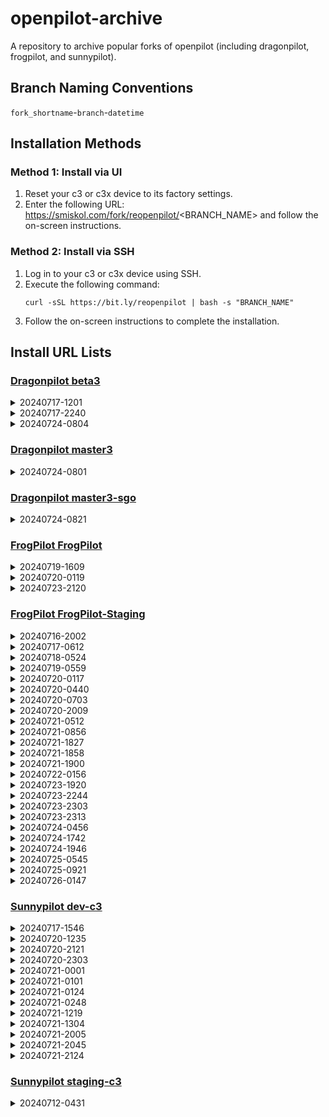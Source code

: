 # openpilot-archive
A repository to archive popular forks of openpilot (including dragonpilot, frogpilot, and sunnypilot).

## Branch Naming Conventions
`fork_shortname`-`branch`-`datetime`

## Installation Methods
### Method 1: Install via UI
1. Reset your c3 or c3x device to its factory settings.
2. Enter the following URL: https://smiskol.com/fork/reopenpilot/<BRANCH_NAME> and follow the on-screen instructions.

### Method 2: Install via SSH
1. Log in to your c3 or c3x device using SSH.
2. Execute the following command:
   ```
   curl -sSL https://bit.ly/reopenpilot | bash -s "BRANCH_NAME"
   ```
3. Follow the on-screen instructions to complete the installation.

## Install URL Lists

### [Dragonpilot beta3](https://github.com/reopenpilot/openpilot-archive/commits/dp-beta3-20240724-0804/)
<details><summary>20240717-1201</summary>

dp-beta3-20240717-1201

```
https://smiskol.com/fork/reopenpilot/dp-beta3-20240717-1201
```
```
curl -sSL https://bit.ly/reopenpilot | bash -s dp-beta3-20240717-1201
```

</details>


<details><summary>20240717-2240</summary>

dp-beta3-20240717-2240

```
https://smiskol.com/fork/reopenpilot/dp-beta3-20240717-2240
```
```
curl -sSL https://bit.ly/reopenpilot | bash -s dp-beta3-20240717-2240
```

</details>


<details><summary>20240724-0804</summary>

dp-beta3-20240724-0804

```
https://smiskol.com/fork/reopenpilot/dp-beta3-20240724-0804
```
```
curl -sSL https://bit.ly/reopenpilot | bash -s dp-beta3-20240724-0804
```

</details>




### [Dragonpilot master3](https://github.com/reopenpilot/openpilot-archive/commits/dp-master3-20240724-0801/)
<details><summary>20240724-0801</summary>

dp-master3-20240724-0801

```
https://smiskol.com/fork/reopenpilot/dp-master3-20240724-0801
```
```
curl -sSL https://bit.ly/reopenpilot | bash -s dp-master3-20240724-0801
```

</details>




### [Dragonpilot master3-sgo](https://github.com/reopenpilot/openpilot-archive/commits/dp-master3-sgo-20240724-0821/)
<details><summary>20240724-0821</summary>

dp-master3-sgo-20240724-0821

```
https://smiskol.com/fork/reopenpilot/dp-master3-sgo-20240724-0821
```
```
curl -sSL https://bit.ly/reopenpilot | bash -s dp-master3-sgo-20240724-0821
```

</details>




### [FrogPilot FrogPilot](https://github.com/reopenpilot/openpilot-archive/commits/fp-FrogPilot-20240723-2120/)
<details><summary>20240719-1609</summary>

fp-FrogPilot-20240719-1609

```
https://smiskol.com/fork/reopenpilot/fp-FrogPilot-20240719-1609
```
```
curl -sSL https://bit.ly/reopenpilot | bash -s fp-FrogPilot-20240719-1609
```

</details>


<details><summary>20240720-0119</summary>

fp-FrogPilot-20240720-0119

```
https://smiskol.com/fork/reopenpilot/fp-FrogPilot-20240720-0119
```
```
curl -sSL https://bit.ly/reopenpilot | bash -s fp-FrogPilot-20240720-0119
```

</details>


<details><summary>20240723-2120</summary>

fp-FrogPilot-20240723-2120

```
https://smiskol.com/fork/reopenpilot/fp-FrogPilot-20240723-2120
```
```
curl -sSL https://bit.ly/reopenpilot | bash -s fp-FrogPilot-20240723-2120
```

</details>




### [FrogPilot FrogPilot-Staging](https://github.com/reopenpilot/openpilot-archive/commits/fp-FrogPilot-Staging-20240726-0147/)
<details><summary>20240716-2002</summary>

fp-FrogPilot-Staging-20240716-2002

```
https://smiskol.com/fork/reopenpilot/fp-FrogPilot-Staging-20240716-2002
```
```
curl -sSL https://bit.ly/reopenpilot | bash -s fp-FrogPilot-Staging-20240716-2002
```

</details>


<details><summary>20240717-0612</summary>

fp-FrogPilot-Staging-20240717-0612

```
https://smiskol.com/fork/reopenpilot/fp-FrogPilot-Staging-20240717-0612
```
```
curl -sSL https://bit.ly/reopenpilot | bash -s fp-FrogPilot-Staging-20240717-0612
```

</details>


<details><summary>20240718-0524</summary>

fp-FrogPilot-Staging-20240718-0524

```
https://smiskol.com/fork/reopenpilot/fp-FrogPilot-Staging-20240718-0524
```
```
curl -sSL https://bit.ly/reopenpilot | bash -s fp-FrogPilot-Staging-20240718-0524
```

</details>


<details><summary>20240719-0559</summary>

fp-FrogPilot-Staging-20240719-0559

```
https://smiskol.com/fork/reopenpilot/fp-FrogPilot-Staging-20240719-0559
```
```
curl -sSL https://bit.ly/reopenpilot | bash -s fp-FrogPilot-Staging-20240719-0559
```

</details>


<details><summary>20240720-0117</summary>

fp-FrogPilot-Staging-20240720-0117

```
https://smiskol.com/fork/reopenpilot/fp-FrogPilot-Staging-20240720-0117
```
```
curl -sSL https://bit.ly/reopenpilot | bash -s fp-FrogPilot-Staging-20240720-0117
```

</details>


<details><summary>20240720-0440</summary>

fp-FrogPilot-Staging-20240720-0440

```
https://smiskol.com/fork/reopenpilot/fp-FrogPilot-Staging-20240720-0440
```
```
curl -sSL https://bit.ly/reopenpilot | bash -s fp-FrogPilot-Staging-20240720-0440
```

</details>


<details><summary>20240720-0703</summary>

fp-FrogPilot-Staging-20240720-0703

```
https://smiskol.com/fork/reopenpilot/fp-FrogPilot-Staging-20240720-0703
```
```
curl -sSL https://bit.ly/reopenpilot | bash -s fp-FrogPilot-Staging-20240720-0703
```

</details>


<details><summary>20240720-2009</summary>

fp-FrogPilot-Staging-20240720-2009

```
https://smiskol.com/fork/reopenpilot/fp-FrogPilot-Staging-20240720-2009
```
```
curl -sSL https://bit.ly/reopenpilot | bash -s fp-FrogPilot-Staging-20240720-2009
```

</details>


<details><summary>20240721-0512</summary>

fp-FrogPilot-Staging-20240721-0512

```
https://smiskol.com/fork/reopenpilot/fp-FrogPilot-Staging-20240721-0512
```
```
curl -sSL https://bit.ly/reopenpilot | bash -s fp-FrogPilot-Staging-20240721-0512
```

</details>


<details><summary>20240721-0856</summary>

fp-FrogPilot-Staging-20240721-0856

```
https://smiskol.com/fork/reopenpilot/fp-FrogPilot-Staging-20240721-0856
```
```
curl -sSL https://bit.ly/reopenpilot | bash -s fp-FrogPilot-Staging-20240721-0856
```

</details>


<details><summary>20240721-1827</summary>

fp-FrogPilot-Staging-20240721-1827

```
https://smiskol.com/fork/reopenpilot/fp-FrogPilot-Staging-20240721-1827
```
```
curl -sSL https://bit.ly/reopenpilot | bash -s fp-FrogPilot-Staging-20240721-1827
```

</details>


<details><summary>20240721-1858</summary>

fp-FrogPilot-Staging-20240721-1858

```
https://smiskol.com/fork/reopenpilot/fp-FrogPilot-Staging-20240721-1858
```
```
curl -sSL https://bit.ly/reopenpilot | bash -s fp-FrogPilot-Staging-20240721-1858
```

</details>


<details><summary>20240721-1900</summary>

fp-FrogPilot-Staging-20240721-1900

```
https://smiskol.com/fork/reopenpilot/fp-FrogPilot-Staging-20240721-1900
```
```
curl -sSL https://bit.ly/reopenpilot | bash -s fp-FrogPilot-Staging-20240721-1900
```

</details>


<details><summary>20240722-0156</summary>

fp-FrogPilot-Staging-20240722-0156

```
https://smiskol.com/fork/reopenpilot/fp-FrogPilot-Staging-20240722-0156
```
```
curl -sSL https://bit.ly/reopenpilot | bash -s fp-FrogPilot-Staging-20240722-0156
```

</details>


<details><summary>20240723-1920</summary>

fp-FrogPilot-Staging-20240723-1920

```
https://smiskol.com/fork/reopenpilot/fp-FrogPilot-Staging-20240723-1920
```
```
curl -sSL https://bit.ly/reopenpilot | bash -s fp-FrogPilot-Staging-20240723-1920
```

</details>


<details><summary>20240723-2244</summary>

fp-FrogPilot-Staging-20240723-2244

```
https://smiskol.com/fork/reopenpilot/fp-FrogPilot-Staging-20240723-2244
```
```
curl -sSL https://bit.ly/reopenpilot | bash -s fp-FrogPilot-Staging-20240723-2244
```

</details>


<details><summary>20240723-2303</summary>

fp-FrogPilot-Staging-20240723-2303

```
https://smiskol.com/fork/reopenpilot/fp-FrogPilot-Staging-20240723-2303
```
```
curl -sSL https://bit.ly/reopenpilot | bash -s fp-FrogPilot-Staging-20240723-2303
```

</details>


<details><summary>20240723-2313</summary>

fp-FrogPilot-Staging-20240723-2313

```
https://smiskol.com/fork/reopenpilot/fp-FrogPilot-Staging-20240723-2313
```
```
curl -sSL https://bit.ly/reopenpilot | bash -s fp-FrogPilot-Staging-20240723-2313
```

</details>


<details><summary>20240724-0456</summary>

fp-FrogPilot-Staging-20240724-0456

```
https://smiskol.com/fork/reopenpilot/fp-FrogPilot-Staging-20240724-0456
```
```
curl -sSL https://bit.ly/reopenpilot | bash -s fp-FrogPilot-Staging-20240724-0456
```

</details>


<details><summary>20240724-1742</summary>

fp-FrogPilot-Staging-20240724-1742

```
https://smiskol.com/fork/reopenpilot/fp-FrogPilot-Staging-20240724-1742
```
```
curl -sSL https://bit.ly/reopenpilot | bash -s fp-FrogPilot-Staging-20240724-1742
```

</details>


<details><summary>20240724-1946</summary>

fp-FrogPilot-Staging-20240724-1946

```
https://smiskol.com/fork/reopenpilot/fp-FrogPilot-Staging-20240724-1946
```
```
curl -sSL https://bit.ly/reopenpilot | bash -s fp-FrogPilot-Staging-20240724-1946
```

</details>


<details><summary>20240725-0545</summary>

fp-FrogPilot-Staging-20240725-0545

```
https://smiskol.com/fork/reopenpilot/fp-FrogPilot-Staging-20240725-0545
```
```
curl -sSL https://bit.ly/reopenpilot | bash -s fp-FrogPilot-Staging-20240725-0545
```

</details>


<details><summary>20240725-0921</summary>

fp-FrogPilot-Staging-20240725-0921

```
https://smiskol.com/fork/reopenpilot/fp-FrogPilot-Staging-20240725-0921
```
```
curl -sSL https://bit.ly/reopenpilot | bash -s fp-FrogPilot-Staging-20240725-0921
```

</details>


<details><summary>20240726-0147</summary>

fp-FrogPilot-Staging-20240726-0147

```
https://smiskol.com/fork/reopenpilot/fp-FrogPilot-Staging-20240726-0147
```
```
curl -sSL https://bit.ly/reopenpilot | bash -s fp-FrogPilot-Staging-20240726-0147
```

</details>




### [Sunnypilot dev-c3](https://github.com/reopenpilot/openpilot-archive/commits/sp-dev-c3-20240721-2124/)
<details><summary>20240717-1546</summary>

sp-dev-c3-20240717-1546

```
https://smiskol.com/fork/reopenpilot/sp-dev-c3-20240717-1546
```
```
curl -sSL https://bit.ly/reopenpilot | bash -s sp-dev-c3-20240717-1546
```

</details>


<details><summary>20240720-1235</summary>

sp-dev-c3-20240720-1235

```
https://smiskol.com/fork/reopenpilot/sp-dev-c3-20240720-1235
```
```
curl -sSL https://bit.ly/reopenpilot | bash -s sp-dev-c3-20240720-1235
```

</details>


<details><summary>20240720-2121</summary>

sp-dev-c3-20240720-2121

```
https://smiskol.com/fork/reopenpilot/sp-dev-c3-20240720-2121
```
```
curl -sSL https://bit.ly/reopenpilot | bash -s sp-dev-c3-20240720-2121
```

</details>


<details><summary>20240720-2303</summary>

sp-dev-c3-20240720-2303

```
https://smiskol.com/fork/reopenpilot/sp-dev-c3-20240720-2303
```
```
curl -sSL https://bit.ly/reopenpilot | bash -s sp-dev-c3-20240720-2303
```

</details>


<details><summary>20240721-0001</summary>

sp-dev-c3-20240721-0001

```
https://smiskol.com/fork/reopenpilot/sp-dev-c3-20240721-0001
```
```
curl -sSL https://bit.ly/reopenpilot | bash -s sp-dev-c3-20240721-0001
```

</details>


<details><summary>20240721-0101</summary>

sp-dev-c3-20240721-0101

```
https://smiskol.com/fork/reopenpilot/sp-dev-c3-20240721-0101
```
```
curl -sSL https://bit.ly/reopenpilot | bash -s sp-dev-c3-20240721-0101
```

</details>


<details><summary>20240721-0124</summary>

sp-dev-c3-20240721-0124

```
https://smiskol.com/fork/reopenpilot/sp-dev-c3-20240721-0124
```
```
curl -sSL https://bit.ly/reopenpilot | bash -s sp-dev-c3-20240721-0124
```

</details>


<details><summary>20240721-0248</summary>

sp-dev-c3-20240721-0248

```
https://smiskol.com/fork/reopenpilot/sp-dev-c3-20240721-0248
```
```
curl -sSL https://bit.ly/reopenpilot | bash -s sp-dev-c3-20240721-0248
```

</details>


<details><summary>20240721-1219</summary>

sp-dev-c3-20240721-1219

```
https://smiskol.com/fork/reopenpilot/sp-dev-c3-20240721-1219
```
```
curl -sSL https://bit.ly/reopenpilot | bash -s sp-dev-c3-20240721-1219
```

</details>


<details><summary>20240721-1304</summary>

sp-dev-c3-20240721-1304

```
https://smiskol.com/fork/reopenpilot/sp-dev-c3-20240721-1304
```
```
curl -sSL https://bit.ly/reopenpilot | bash -s sp-dev-c3-20240721-1304
```

</details>


<details><summary>20240721-2005</summary>

sp-dev-c3-20240721-2005

```
https://smiskol.com/fork/reopenpilot/sp-dev-c3-20240721-2005
```
```
curl -sSL https://bit.ly/reopenpilot | bash -s sp-dev-c3-20240721-2005
```

</details>


<details><summary>20240721-2045</summary>

sp-dev-c3-20240721-2045

```
https://smiskol.com/fork/reopenpilot/sp-dev-c3-20240721-2045
```
```
curl -sSL https://bit.ly/reopenpilot | bash -s sp-dev-c3-20240721-2045
```

</details>


<details><summary>20240721-2124</summary>

sp-dev-c3-20240721-2124

```
https://smiskol.com/fork/reopenpilot/sp-dev-c3-20240721-2124
```
```
curl -sSL https://bit.ly/reopenpilot | bash -s sp-dev-c3-20240721-2124
```

</details>



### [Sunnypilot staging-c3](https://github.com/reopenpilot/openpilot-archive/commits/sp-staging-c3-20240712-0431/)
<details><summary>20240712-0431</summary>

sp-staging-c3-20240712-0431

```
https://smiskol.com/fork/reopenpilot/sp-staging-c3-20240712-0431
```
```
curl -sSL https://bit.ly/reopenpilot | bash -s sp-staging-c3-20240712-0431
```

</details>
